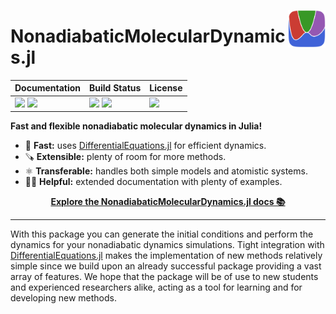 

<p align="right">
  <a href="https://nqcd.github.io/NonadiabaticMolecularDynamics.jl/stable/">
    <img src="https://github.com/NQCD/NQCDLogo/blob/main/logo.png" alt="NonadiabaticMolecularDynamics.jl logo"
         title="NonadiabaticMolecularDynamics.jl" align="right" height="60"/>
  </a>
</p>

# NonadiabaticMolecularDynamics.jl

| **Documentation**                                     | **Build Status**                                |  **License**                     |
|:------------------------------------------------------|:----------------------------------------------- |:-------------------------------- |
| [![][docs-img]][docs-url] [![][ddocs-img]][ddocs-url] | [![][ci-img]][ci-url] [![][ccov-img]][ccov-url] | [![][license-img]][license-url]  |

[ddocs-img]: https://img.shields.io/badge/docs-dev-blue.svg
[ddocs-url]: https://nqcd.github.io/NonadiabaticMolecularDynamics.jl/dev/

[docs-img]: https://img.shields.io/badge/docs-stable-blue.svg
[docs-url]: https://nqcd.github.io/NonadiabaticMolecularDynamics.jl/stable/

[ci-img]: https://github.com/nqcd/NonadiabaticMolecularDynamics.jl/actions/workflows/CI.yml/badge.svg
[ci-url]: https://github.com/nqcd/NonadiabaticMolecularDynamics.jl/actions/workflows/CI.yml

[ccov-img]: https://codecov.io/gh/NQCD/NonadiabaticMolecularDynamics.jl/branch/master/graph/badge.svg
[ccov-url]: https://codecov.io/gh/NQCD/NonadiabaticMolecularDynamics.jl

[license-img]: https://img.shields.io/github/license/NQCD/NonadiabaticMolecularDynamics.jl.svg
[license-url]: https://github.com/NQCD/NonadiabaticMolecularDynamics.jl/blob/master/LICENSE

**Fast and flexible nonadiabatic molecular dynamics in Julia!**

-  🚗 **Fast:** uses [DifferentialEquations.jl](https://diffeq.sciml.ai/stable/) for efficient dynamics.
-  🪚 **Extensible:** plenty of room for more methods.
- ⚛️ **Transferable:** handles both simple models and atomistic systems.
- 👩‍🏫 **Helpful:** extended documentation with plenty of examples.

<p align="center">
<a href="https://nqcd.github.io/NonadiabaticMolecularDynamics.jl/stable/"><strong>Explore the NonadiabaticMolecularDynamics.jl docs 📚</strong></a>
</p>

---

With this package you can generate the initial conditions and perform the dynamics for your nonadiabatic dynamics simulations.
Tight integration with [DifferentialEquations.jl](https://diffeq.sciml.ai/stable/)
makes the implementation of new methods relatively simple since we
build upon an already successful package providing a vast array of features.
We hope that the package will be of use to new students and experienced researchers alike, acting as a tool for learning and for developing new methods.
